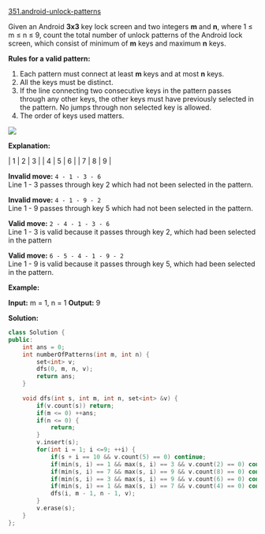 [351.android-unlock-patterns](https://leetcode.com/problems/android-unlock-patterns/)  

Given an Android **3x3** key lock screen and two integers **m** and **n**, where 1 ≤ m ≤ n ≤ 9, count the total number of unlock patterns of the Android lock screen, which consist of minimum of **m** keys and maximum **n** keys.

**Rules for a valid pattern:**

1.  Each pattern must connect at least **m** keys and at most **n** keys.
2.  All the keys must be distinct.
3.  If the line connecting two consecutive keys in the pattern passes through any other keys, the other keys must have previously selected in the pattern. No jumps through non selected key is allowed.
4.  The order of keys used matters.

![](https://assets.leetcode.com/uploads/2018/10/12/android-unlock.png)

**Explanation:**

| 1 | 2 | 3 |
| 4 | 5 | 6 |
| 7 | 8 | 9 |

**Invalid move:** `4 - 1 - 3 - 6`  
Line 1 - 3 passes through key 2 which had not been selected in the pattern.

**Invalid move:** `4 - 1 - 9 - 2`  
Line 1 - 9 passes through key 5 which had not been selected in the pattern.

**Valid move:** `2 - 4 - 1 - 3 - 6`  
Line 1 - 3 is valid because it passes through key 2, which had been selected in the pattern

**Valid move:** `6 - 5 - 4 - 1 - 9 - 2`  
Line 1 - 9 is valid because it passes through key 5, which had been selected in the pattern.

**Example:**

**Input:** m = 1, n = 1
**Output:** 9  



**Solution:**  

```cpp
class Solution {
public:
    int ans = 0;
    int numberOfPatterns(int m, int n) {
        set<int> v;
        dfs(0, m, n, v);
        return ans;
    }
    
    void dfs(int s, int m, int n, set<int> &v) {
        if(v.count(s)) return;
        if(m <= 0) ++ans;
        if(n <= 0) {
            return;
        }
        v.insert(s);
        for(int i = 1; i <=9; ++i) {
            if(s + i == 10 && v.count(5) == 0) continue;
            if(min(s, i) == 1 && max(s, i) == 3 && v.count(2) == 0) continue;
            if(min(s, i) == 7 && max(s, i) == 9 && v.count(8) == 0) continue;
            if(min(s, i) == 3 && max(s, i) == 9 && v.count(6) == 0) continue;
            if(min(s, i) == 1 && max(s, i) == 7 && v.count(4) == 0) continue;
            dfs(i, m - 1, n - 1, v);
        }
        v.erase(s);
    }
};
```
      